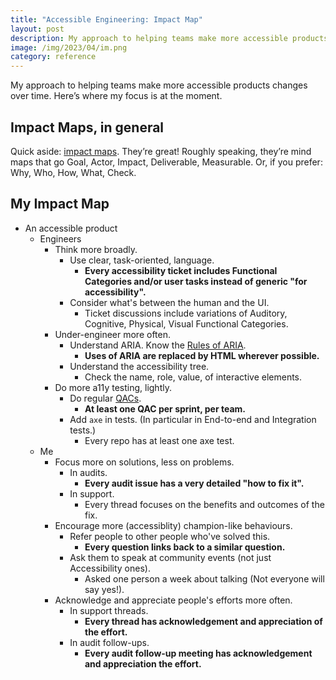 ```yaml
---
title: "Accessible Engineering: Impact Map"
layout: post
description: My approach to helping teams make more accessible products, in an Impact Map format.
image: /img/2023/04/im.png
category: reference
---
```


My approach to helping teams make more accessible products changes over time. Here’s where my focus is at the moment.

## Impact Maps, in general

Quick aside: [impact maps](https://www.impactmapping.org/). They’re great! Roughly speaking, they’re mind maps that go Goal, Actor, Impact, Deliverable, Measurable. Or, if you prefer: Why, Who, How, What, Check.

## My Impact Map

- An accessible product
	- Engineers
		- Think more broadly.
			- Use clear, task-oriented, language.
				- **Every accessibility ticket includes Functional Categories and/or user tasks instead of generic "for accessibility".**
			- Consider what's between the human and the UI.
				- Ticket discussions include variations of Auditory, Cognitive, Physical, Visual Functional Categories.
		- Under-engineer more often.
			- Understand ARIA. Know the [Rules of ARIA](https://www.w3.org/TR/using-aria/#NOTES).
				- **Uses of ARIA are replaced by HTML wherever possible.**
			- Understand the accessibility tree.
				- Check the name, role, value, of interactive elements.
		- Do more a11y testing, lightly.
			- Do regular [QACs](http://127.0.0.1:4000/2021/12/13/qac/).
				- **At least one QAC per sprint, per team.**
			- Add `axe` in tests. (In particular in End-to-end and Integration tests.)
				- Every repo has at least one axe test.
	- Me
		- Focus more on solutions, less on problems.
			- In audits.
				- **Every audit issue has a very detailed "how to fix it".**
			- In support.
				- Every thread focuses on the benefits and outcomes of the fix.
		- Encourage more (accessiblity) champion-like behaviours.
			- Refer people to other people who've solved this.
				- **Every question links back to a similar question.**
			- Ask them to speak at community events (not just Accessibility ones).
				- Asked one person a week about talking (Not everyone will say yes!).
		- Acknowledge and appreciate people's efforts more often.
			- In support threads.
				- **Every thread has acknowledgement and appreciation of the effort.**
			- In audit follow-ups.
				- **Every audit follow-up meeting has acknowledgement and appreciation the effort.**